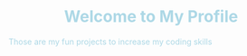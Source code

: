 <h1 style="color: lightblue; text-align: center;">Welcome to My Profile</h1>

<p style="color: lightblue;">Those are my fun projects to increase my coding skills</p>
